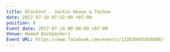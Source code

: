 ```yaml
---
title: Blackout - Jackin House & Techno
date: 2017-07-10 07:52:00 +07:00
position: 6
Event date: 2017-07-14 00:00:00 +07:00
Venue: Nomad Backpackers
Event URL: https://www.facebook.com/events/122830491656886/
---
```


